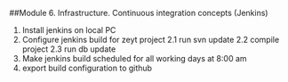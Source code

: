 ##Module 6. Infrastructure. Continuous integration concepts (Jenkins)

1. Install jenkins on local  PC
2. Configure jenkins build for zeyt project
   2.1 run svn update
   2.2 compile project
   2.3 run db update
3. Make jenkins build scheduled for all working days at 8:00 am
4. export build configuration to github

